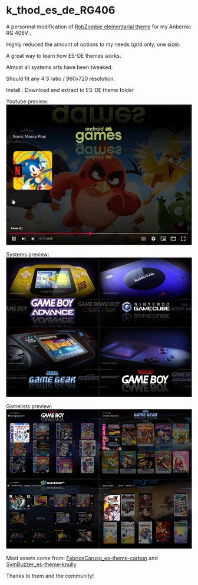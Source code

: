 # k_thod_es_de_RG406
A personnal modification of [RobZombie elementarial theme](https://github.com/RobZombie9043/elementerial-es-de) for my Anbernic RG 406V .

Highly reduced the amount of options to my needs (grid only, one size).

A great way to learn how ES-DE themes works.

Almost all systems arts have been tweaked.

Should fit any 4:3 ratio / 960x720 resolution.

Install :
Download and extract to ES-DE theme folder

Youtube preview:
[![YT](https://github.com/kthod861/Elementerial_Mod_RG406/blob/main/_inc/YT_peview.jpg)](https://youtu.be/EPyRIAHQJFg?si=AfANOpeQnDjM9zxR "Youtube preview")

Systems preview:
![sample1](https://github.com/kthod861/Elementerial_Mod_RG406/blob/main/_inc/Systems_screen.jpg)

Gamelists preview:
![sample1](https://github.com/kthod861/Elementerial_Mod_RG406/blob/main/_inc/Gamelists_screen.jpg)


Most assets come from:
[FabriceCaruso_es-theme-carbon](https://github.com/fabricecaruso/es-theme-carbon)
and
[SymBuzzer_es-theme-knully](https://github.com/symbuzzer/es-theme-knulli)

Thanks to them and the community!
